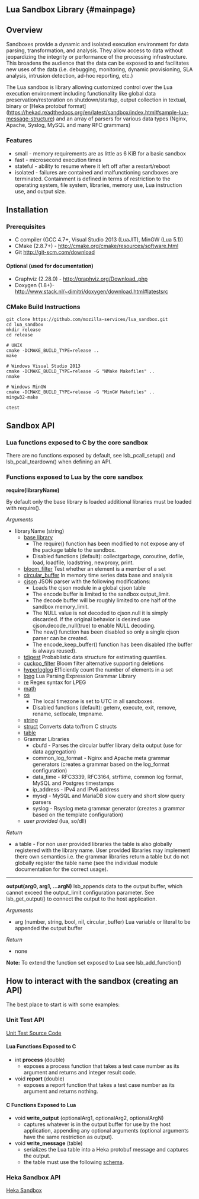 Lua Sandbox Library {#mainpage}
-------------------

## Overview

Sandboxes provide a dynamic and isolated execution environment
for data parsing, transformation, and analysis.  They allow access to data
without jeopardizing the integrity or performance of the processing
infrastructure. This broadens the audience that the data can be
exposed to and facilitates new uses of the data (i.e. debugging, monitoring,
dynamic provisioning,  SLA analysis, intrusion detection, ad-hoc reporting,
etc.)

The Lua sandbox is library allowing customized control over the Lua execution
environment including functionality like global data preservation/restoration on
shutdown/startup, output collection in textual, binary or [Heka protobuf format]
(https://hekad.readthedocs.org/en/latest/sandbox/index.html#sample-lua-message-structure)
and an array of parsers for various data types (Nginx, Apache, Syslog, MySQL and
many RFC grammars)

### Features

- small - memory requirements are as little as 6 KiB for a basic sandbox
- fast - microsecond execution times
- stateful - ability to resume where it left off after a restart/reboot
- isolated - failures are contained and malfunctioning sandboxes are terminated.
  Containment is defined in terms of restriction to the operating system,
  file system, libraries, memory use, Lua instruction use, and output size.

## Installation

### Prerequisites
* C compiler (GCC 4.7+, Visual Studio 2013 (LuaJIT), MinGW (Lua 5.1))
* CMake (2.8.7+) - http://cmake.org/cmake/resources/software.html
* Git http://git-scm.com/download

#### Optional (used for documentation)
* Graphviz (2.28.0) - http://graphviz.org/Download..php
* Doxygen (1.8+)- http://www.stack.nl/~dimitri/doxygen/download.html#latestsrc

### CMake Build Instructions

    git clone https://github.com/mozilla-services/lua_sandbox.git
    cd lua_sandbox
    mkdir release
    cd release

    # UNIX
    cmake -DCMAKE_BUILD_TYPE=release ..
    make

    # Windows Visual Studio 2013
    cmake -DCMAKE_BUILD_TYPE=release -G "NMake Makefiles" ..
    nmake

    # Windows MinGW
    cmake -DCMAKE_BUILD_TYPE=release -G "MinGW Makefiles" ..
    mingw32-make

    ctest

## Sandbox API

### Lua functions exposed to C by the core sandbox

There are no functions exposed by default, see lsb_pcall_setup() and
lsb_pcall_teardown() when defining an API.

### Functions exposed to Lua by the core sandbox
**require(libraryName)**

By default only the base library is loaded additional libraries must be loaded with require().

*Arguments*

- libraryName (string)
  - [base library](http://www.lua.org/manual/5.1/manual.html#5.1)
    - The require() function has been modified to not expose any of the package table to the sandbox.
    - Disabled functions (default): collectgarbage, coroutine, dofile, load, loadfile, loadstring, newproxy, print.
  - [bloom_filter](https://github.com/mozilla-services/lua_bloom_filter/blob/master/README.md) Test whether an element is a member of a set
  - [circular_buffer](https://github.com/mozilla-services/lua_circular_buffer/blob/master/README.md) In memory time series data base and analysis
  - [cjson](http://www.kyne.com.au/~mark/software/lua-cjson-manual.html) JSON parser with the following modifications:
    - Loads the cjson module in a global cjson table
    - The encode buffer is limited to the sandbox output_limit.
    - The decode buffer will be roughly limited to one half of the sandbox memory_limit.
    - The NULL value is not decoded to cjson.null it is simply discarded.
      If the original behavior is desired use cjson.decode_null(true) to enable NULL decoding.
    - The new() function has been disabled so only a single cjson parser can be created.
    - The encode_keep_buffer() function has been disabled (the buffer is always reused).
  - [tdigest](https://github.com/tdunning/t-digest/blob/master/docs/t-digest-paper/histo.pdf) Probablistic data structure for estimating quantiles.
  - [cuckoo_filter](https://github.com/mozilla-services/lua_cuckoo_filter/blob/master/README.md) Bloom filter alternative supporting deletions
  - [hyperloglog](https://github.com/mozilla-services/lua_hyperloglog/blob/master/README.md) Efficiently count the number of elements in a set 
  - [lpeg](http://www.inf.puc-rio.br/~roberto/lpeg/lpeg.html) Lua Parsing Expression Grammar Library
  - [re](http://www.inf.puc-rio.br/~roberto/lpeg/re.html) Regex syntax for LPEG
  - [math](http://www.lua.org/manual/5.1/manual.html#5.6)
  - [os](http://www.lua.org/manual/5.1/manual.html#5.8)
    - The local timezone is set to UTC in all sandboxes.
    - Disabled functions (default): getenv, execute, exit, remove, rename, setlocale, tmpname.
  - [string](http://www.lua.org/manual/5.1/manual.html#5.4)
  - [struct](http://www.inf.puc-rio.br/~roberto/struct/) Converts data to/from C structs
  - [table](http://www.lua.org/manual/5.1/manual.html#5.5)
  - Grammar Libraries
    - cbufd - Parses the circular buffer library delta output (use for data aggregation)
    - common_log_format - Nginx and Apache meta grammar generators (creates a grammar based on the log_format configuration)
    - data_time - RFC3339, RFC3164, strftime, common log format, MySQL and Postgres timestamps
    - ip_address - IPv4 and IPv6 address
    - mysql - MySQL and MariaDB slow query and short slow query parsers
    - syslog - Rsyslog meta grammar generator (creates a grammar based on the template configuration)
  - _user provided_ (lua, so/dll)

*Return*
- a table - For non user provided libraries the table is also globally registered
    with the library name.  User provided libraries may implement there own semantics
    i.e. the grammar libraries return a table but do not globally register the table name
    (see the individual module documentation for the correct usage).

____
**output(arg0, arg1, ...argN)**
    lsb_appends data to the output buffer, which cannot exceed the output_limit
    configuration parameter. See lsb_get_output() to connect the output to the
    host application.

*Arguments*
- arg (number, string, bool, nil, circular_buffer) Lua variable or literal to be appended the output buffer

*Return*
- none

**Note:** To extend the function set exposed to Lua see lsb_add_function()

## How to interact with the sandbox (creating an API)

The best place to start is with some examples:

### Unit Test API

[Unit Test Source Code](https://github.com/mozilla-services/lua_sandbox/blob/master/src/test/test_lua_sandbox.c)

#### Lua Functions Exposed to C

- int **process** (double)
    - exposes a process function that takes a test case number as its argument and returns and integer result code.
- void **report** (double)
    - exposes a report function that takes a test case number as its argument and returns nothing.

#### C Functions Exposed to Lua

- void **write_output** (optionalArg1, optionalArg2, optionalArgN)
    - captures whatever is in the output buffer for use by the host application, appending any optional arguments
    (optional arguments have the same restriction as output).
- void **write_message** (table)
    - serializes the Lua table into a Heka protobuf message and captures the output.
    - the table must use the following [schema](https://hekad.readthedocs.org/en/latest/sandbox/index.html#sample-lua-message-structure).

### Heka Sandbox API

[Heka Sandbox](https://hekad.readthedocs.org/en/latest/sandbox/index.html#lua-sandbox)
